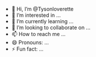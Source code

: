 - 👋 Hi, I’m @Tysonloverette
- 👀 I’m interested in ...
- 🌱 I’m currently learning ...
- 💞️ I’m looking to collaborate on ...
- 📫 How to reach me ...
- 😄 Pronouns: ...
- ⚡ Fun fact: ...

<!---
Tysonloverette/Tysonloverette is a ✨ special ✨ repository because its `README.md` (this file) appears on your GitHub profile.
You can click the Preview link to take a look at your changes.
--->
